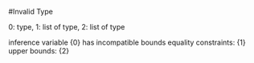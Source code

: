 #Invalid Type

0: type, 1: list of type, 2: list of type

inference variable {0} has incompatible bounds equality constraints: {1} upper bounds: {2}